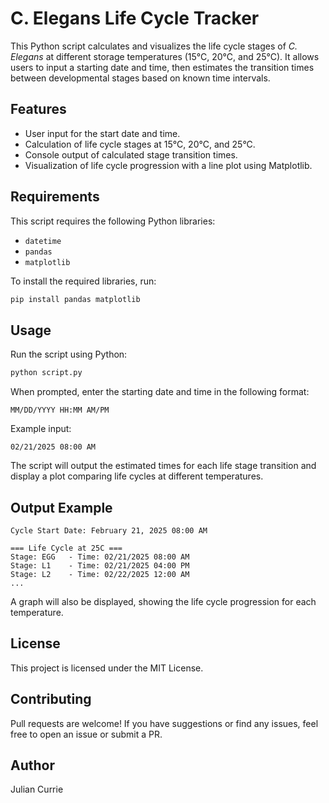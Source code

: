 # C. Elegans Life Cycle Tracker

This Python script calculates and visualizes the life cycle stages of *C. Elegans* at different storage temperatures (15°C, 20°C, and 25°C). It allows users to input a starting date and time, then estimates the transition times between developmental stages based on known time intervals.

## Features

- User input for the start date and time.
- Calculation of life cycle stages at 15°C, 20°C, and 25°C.
- Console output of calculated stage transition times.
- Visualization of life cycle progression with a line plot using Matplotlib.

## Requirements

This script requires the following Python libraries:

- `datetime`
- `pandas`
- `matplotlib`

To install the required libraries, run:

```bash
pip install pandas matplotlib
```

## Usage

Run the script using Python:

```bash
python script.py
```

When prompted, enter the starting date and time in the following format:

```
MM/DD/YYYY HH:MM AM/PM
```

Example input:

```
02/21/2025 08:00 AM
```

The script will output the estimated times for each life stage transition and display a plot comparing life cycles at different temperatures.

## Output Example

```
Cycle Start Date: February 21, 2025 08:00 AM

=== Life Cycle at 25C ===
Stage: EGG   - Time: 02/21/2025 08:00 AM
Stage: L1    - Time: 02/21/2025 04:00 PM
Stage: L2    - Time: 02/22/2025 12:00 AM
...
```

A graph will also be displayed, showing the life cycle progression for each temperature.

## License

This project is licensed under the MIT License.

## Contributing

Pull requests are welcome! If you have suggestions or find any issues, feel free to open an issue or submit a PR.

## Author

Julian Currie

